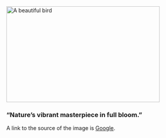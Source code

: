 <!DOCTYPE html>
<html lang="en">
<head>
    <meta charset="UTF-8">
    <meta name="viewport" content="width=device-width, initial-scale=1.0">
    <title>Document</title>
</head>
<body>
<img src="https://cdn.britannica.com/37/154237-050-A76A506D/blue-peafowl-tail-Indian-peacock-courtship-displays.jpg" alt="A beautiful bird" width="400px" height="250px" >
<h3>“Nature’s vibrant masterpiece in full bloom.”</h3>

<p>A link to the source of the image is <a href="https://www.google.com/">Google</a>.</p>
</body>
</html>
